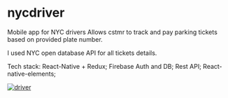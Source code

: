 # nycdriver
Mobile app for NYC drivers
Allows cstmr to track and pay parking tickets based on provided plate number. 

I used NYC open database API for all tickets details. 

Tech stack: 
React-Native + Redux;
Firebase Auth and DB;
Rest API;
React-native-elements;

<a href="https://ibb.co/m1PODK"><img src="https://thumb.ibb.co/m1PODK/driver.gif" alt="driver" border="0"></a>






